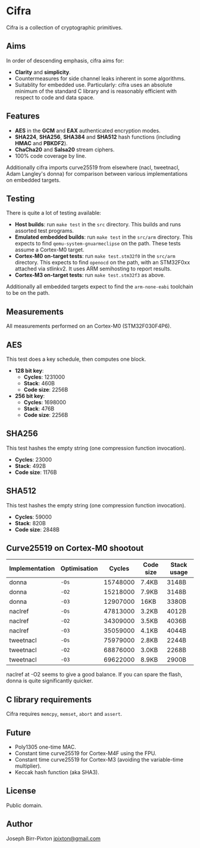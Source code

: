 # Cifra
Cifra is a collection of cryptographic primitives.

## Aims
In order of descending emphasis, cifra aims for:

* **Clarity** and **simplicity**.
* Countermeasures for side channel leaks inherent in some
  algorithms.
* Suitablity for embedded use.  Particularly: cifra uses an
  absolute minimum of the standard C library and is reasonably
  efficient with respect to code and data space.

## Features
* **AES** in the **GCM** and **EAX** authenticated encryption modes.
* **SHA224**, **SHA256**, **SHA384** and **SHA512** hash functions (including **HMAC** and **PBKDF2**).
* **ChaCha20** and **Salsa20** stream ciphers.
* 100% code coverage by line.

Additionally cifra imports curve25519 from elsewhere (nacl, tweetnacl,
Adam Langley's donna) for comparison between various implementations
on embedded targets.

## Testing
There is quite a lot of testing available:

* **Host builds**: run `make test` in the `src` directory.  This builds and
  runs assorted test programs.
* **Emulated embedded builds**: run `make test` in the `src/arm` directory.  This
  expects to find `qemu-system-gnuarmeclipse` on the path.  These tests assume
  a Cortex-M0 target.
* **Cortex-M0 on-target tests**: run `make test.stm32f0` in the `src/arm` directory.
  This expects to find `openocd` on the path, with an STM32F0xx attached via
  stlinkv2.  It uses ARM semihosting to report results.
* **Cortex-M3 on-target tests**: run `make test.stm32f3` as above.

Additionally all embedded targets expect to find the `arm-none-eabi` toolchain
to be on the path.

## Measurements
All measurements performed on an Cortex-M0 (STM32F030F4P6).

## AES
This test does a key schedule, then computes one block.

* **128 bit key**:
    * **Cycles**: 1231000
    * **Stack**: 460B
    * **Code size**: 2256B
* **256 bit key**:
    * **Cycles**: 1698000
    * **Stack**: 476B
    * **Code size**: 2256B

## SHA256
This test hashes the empty string (one compression function invocation).

* **Cycles**: 23000
* **Stack**: 492B
* **Code size**: 1176B

## SHA512
This test hashes the empty string (one compression function invocation).

* **Cycles**: 59000
* **Stack**: 820B
* **Code size**: 2848B

## Curve25519 on Cortex-M0 shootout
Implementation | Optimisation | Cycles      | Code size | Stack usage
-------------- | ------------ | ----------- | --------- | -----------
donna          | `-Os`        | 15748000    | 7.4KB     | 3148B
donna          | `-O2`        | 15218000    | 7.9KB     | 3148B
donna          | `-O3`        | 12907000    | 16KB      | 3380B
naclref        | `-Os`        | 47813000    | 3.2KB     | 4012B
naclref        | `-O2`        | 34309000    | 3.5KB     | 4036B
naclref        | `-O3`        | 35059000    | 4.1KB     | 4044B
tweetnacl      | `-Os`        | 75979000    | 2.8KB     | 2244B
tweetnacl      | `-O2`        | 68876000    | 3.0KB     | 2268B
tweetnacl      | `-O3`        | 69622000    | 8.9KB     | 2900B

naclref at -O2 seems to give a good balance.  If you can spare the flash,
donna is quite significantly quicker.

## C library requirements
Cifra requires `memcpy`, `memset`, `abort` and `assert`.

## Future
* Poly1305 one-time MAC.
* Constant time curve25519 for Cortex-M4F using the FPU.
* Constant time curve25519 for Cortex-M3 (avoiding the variable-time multiplier).
* Keccak hash function (aka SHA3).

## License
Public domain.

## Author
Joseph Birr-Pixton <jpixton@gmail.com>
